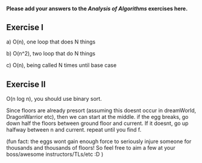 #### Please add your answers to the ***Analysis of  Algorithms*** exercises here.

## Exercise I

a) O(n), one loop that does N things


b) O(n^2), two loop that do N things


c) O(n), being called N times until base case

## Exercise II

O(n log n), you should use binary sort.  

Since floors are already presort (assuming this doesnt occur in dreamWorld, DragonWarrior etc),
 then we can start at the middle. if the egg breaks, go down half the floors between ground floor
  and current.  If it doesnt, go up halfway between n and current. repeat until you find f.

(fun fact: the eggs wont gain enough force to seriously injure someone for thousands and thousands of floors!
So feel free to aim a few at your boss/awesome instructors/TLs/etc :D )
